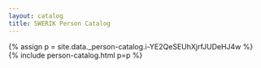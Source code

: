 ```yaml
---
layout: catalog
title: SWERIK Person Catalog
---
```

{% assign p = site.data._person-catalog.i-YE2QeSEUhXjrfJUDeHJ4w %}
{% include person-catalog.html p=p %}

